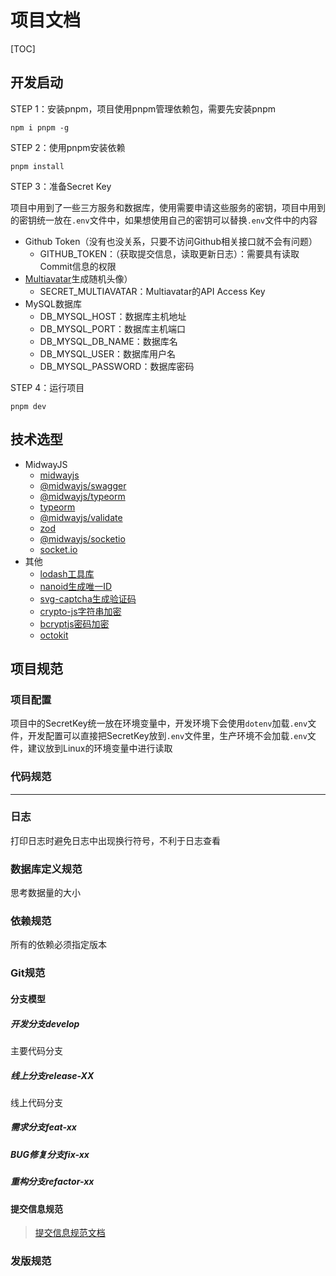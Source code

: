 # 项目文档

[TOC]

## 开发启动

STEP 1：安装pnpm，项目使用pnpm管理依赖包，需要先安装pnpm

```shell
npm i pnpm -g
```

STEP 2：使用pnpm安装依赖

```shell
pnpm install
```

STEP 3：准备Secret Key

项目中用到了一些三方服务和数据库，使用需要申请这些服务的密钥，项目中用到的密钥统一放在`.env`文件中，如果想使用自己的密钥可以替换`.env`文件中的内容

* Github Token（没有也没关系，只要不访问Github相关接口就不会有问题）
  * GITHUB_TOKEN：（获取提交信息，读取更新日志）：需要具有读取Commit信息的权限
* [Multiavatar](https://multiavatar.com/)生成随机头像）
  * SECRET_MULTIAVATAR：Multiavatar的API Access Key
* MySQL数据库
  * DB_MYSQL_HOST：数据库主机地址
  * DB_MYSQL_PORT：数据库主机端口
  * DB_MYSQL_DB_NAME：数据库名
  * DB_MYSQL_USER：数据库用户名
  * DB_MYSQL_PASSWORD：数据库密码

STEP 4：运行项目

```shell
pnpm dev
```

## 技术选型

* MidwayJS
  * [midwayjs](https://midwayjs.org/docs/intro)
  * [@midwayjs/swagger](https://midwayjs.org/docs/decorator_index#midwayjsswagger)
  * [@midwayjs/typeorm](https://midwayjs.org/docs/extensions/orm)
  * [typeorm](https://typeorm.io/)
  * [@midwayjs/validate](https://midwayjs.org/docs/hooks/validate)
  * [zod](https://zod.dev/)
  * [@midwayjs/socketio](https://midwayjs.org/docs/extensions/socketio)
  * [socket.io](https://socket.io/docs/v4/)
* 其他
  * [lodash工具库](https://www.npmjs.com/package/lodash)
  * [nanoid生成唯一ID](https://www.npmjs.com/package/nanoid)
  * [svg-captcha生成验证码](https://www.npmjs.com/package/svg-captcha)
  * [crypto-js字符串加密](https://www.npmjs.com/package/crypto-js)
  * [bcryptjs密码加密](https://www.npmjs.com/package/bcryptjs)
  * [octokit](https://www.npmjs.com/package/octokit)

## 项目规范

### 项目配置

项目中的SecretKey统一放在环境变量中，开发环境下会使用`dotenv`加载`.env`文件，开发配置可以直接把SecretKey放到`.env`文件里，生产环境不会加载`.env`文件，建议放到Linux的环境变量中进行读取

### 代码规范

---

### 日志

打印日志时避免日志中出现换行符号，不利于日志查看

### 数据库定义规范

思考数据量的大小

### 依赖规范

所有的依赖必须指定版本

### Git规范

#### 分支模型

##### 开发分支develop

主要代码分支

##### 线上分支release-XX

线上代码分支

##### 需求分支feat-xx

##### BUG修复分支fix-xx

##### 重构分支refactor-xx

#### 提交信息规范

> [提交信息规范文档](https://www.conventionalcommits.org/zh-hans/v1.0.0/)

### 发版规范

